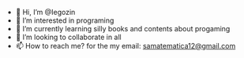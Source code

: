 - 👋 Hi, I’m @Iegozin
- 👀 I’m interested in programing
- 🌱 I’m currently learning silly books and contents about progaming
- 💞️ I’m looking to collaborate in all
- 📫 How to reach me? for the my email: samatematica12@gmail.com

<!---
Iegozin/Iegozin is a ✨ special ✨ repository because its `README.md` (this file) appears on your GitHub profile.
You can click the Preview link to take a look at your changes.
--->
